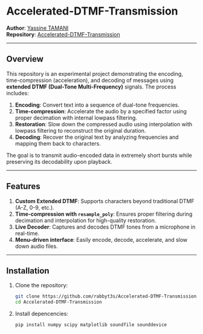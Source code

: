 # Accelerated-DTMF-Transmission

**Author**: [Yassine TAMANI](https://github.com/rabbyt3s)  
**Repository**: [Accelerated-DTMF-Transmission](https://github.com/rabbyt3s/Accelerated-DTMF-Transmission)  

---

## Overview
This repository is an experimental project demonstrating the encoding, time-compression (acceleration), and decoding of messages using **extended DTMF (Dual-Tone Multi-Frequency)** signals. The process includes:
1. **Encoding**: Convert text into a sequence of dual-tone frequencies.
2. **Time-compression**: Accelerate the audio by a specified factor using proper decimation with internal lowpass filtering.
3. **Restoration**: Slow down the compressed audio using interpolation with lowpass filtering to reconstruct the original duration.
4. **Decoding**: Recover the original text by analyzing frequencies and mapping them back to characters.

The goal is to transmit audio-encoded data in extremely short bursts while preserving its decodability upon playback.

---

## Features
1. **Custom Extended DTMF**: Supports characters beyond traditional DTMF (A-Z, 0-9, etc.).
2. **Time-compression with `resample_poly`**: Ensures proper filtering during decimation and interpolation for high-quality restoration.
3. **Live Decoder**: Captures and decodes DTMF tones from a microphone in real-time.
4. **Menu-driven interface**: Easily encode, decode, accelerate, and slow down audio files.

---

## Installation

1. Clone the repository:
   ```bash
   git clone https://github.com/rabbyt3s/Accelerated-DTMF-Transmission.git
   cd Accelerated-DTMF-Transmission

2. Install depencencies:
   ```bash
   pip install numpy scipy matplotlib soundfile sounddevice

